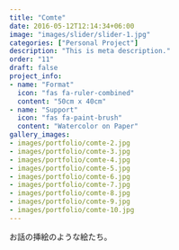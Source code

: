 ```yaml
---
title: "Comte"
date: 2016-05-12T12:14:34+06:00
image: "images/slider/slider-1.jpg"
categories: ["Personal Project"]
description: "This is meta description."
order: "11"
draft: false
project_info:
- name: "Format"
  icon: "fas fa-ruler-combined"
  content: "50cm x 40cm"
- name: "Support"
  icon: "fas fa-paint-brush"
  content: "Watercolor on Paper"
gallery_images:
- images/portfolio/comte-2.jpg
- images/portfolio/comte-3.jpg
- images/portfolio/comte-4.jpg
- images/portfolio/comte-5.jpg
- images/portfolio/comte-6.jpg
- images/portfolio/comte-7.jpg
- images/portfolio/comte-8.jpg
- images/portfolio/comte-9.jpg
- images/portfolio/comte-10.jpg
---
```

お話の挿絵のような絵たち。

